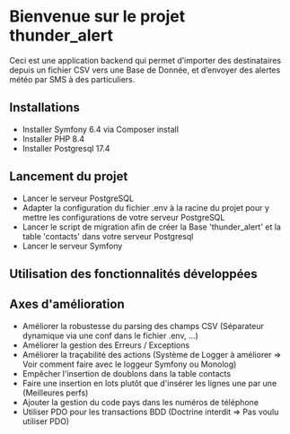 # Bienvenue sur le projet thunder_alert

Ceci est une application backend qui permet d’importer des destinataires depuis un fichier CSV vers une Base de Donnée, et d’envoyer des alertes météo par SMS à des particuliers.

## Installations

- Installer Symfony 6.4 via Composer install
- Installer PHP 8.4
- Installer Postgresql 17.4

## Lancement du projet

- Lancer le serveur PostgreSQL
- Adapter la configuration du fichier .env à la racine du projet pour y mettre les configurations de votre serveur PostgreSQL 
- Lancer le script de migration afin de créer la Base 'thunder_alert' et la table 'contacts' dans votre serveur Postgresql 
- Lancer le serveur Symfony

## Utilisation des fonctionnalités développées

## Axes d'amélioration

- Améliorer la robustesse du parsing des champs CSV (Séparateur dynamique via une conf dans le fichier .env, ...)
- Améliorer la gestion des Erreurs / Exceptions
- Améliorer la traçabilité des actions (Système de Logger à améliorer => Voir comment faire avec le loggeur Symfony ou Monolog)
- Empêcher l'insertion de doublons dans la table contacts
- Faire une insertion en lots plutôt que d'insérer les lignes une par une (Meilleures perfs)
- Ajouter la gestion du code pays dans les numéros de téléphone
- Utiliser PDO pour les transactions BDD (Doctrine interdit => Pas voulu utiliser PDO)